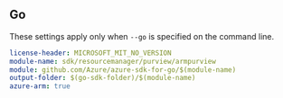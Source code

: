 ## Go

These settings apply only when `--go` is specified on the command line.

``` yaml $(go) && $(track2)
license-header: MICROSOFT_MIT_NO_VERSION
module-name: sdk/resourcemanager/purview/armpurview
module: github.com/Azure/azure-sdk-for-go/$(module-name)
output-folder: $(go-sdk-folder)/$(module-name)
azure-arm: true
```
